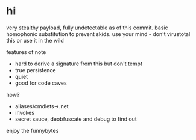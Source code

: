 # hi

very stealthy payload, fully undetectable as of this commit. basic homophonic substitution to prevent skids. use your mind - don't virustotal this or use it in the wild

features of note
* hard to derive a signature from this but don't tempt
* true persistence
* quiet
* good for code caves

how?
* aliases/cmdlets->.net
* invokes
* secret sauce, deobfuscate and debug to find out


enjoy the funnybytes
